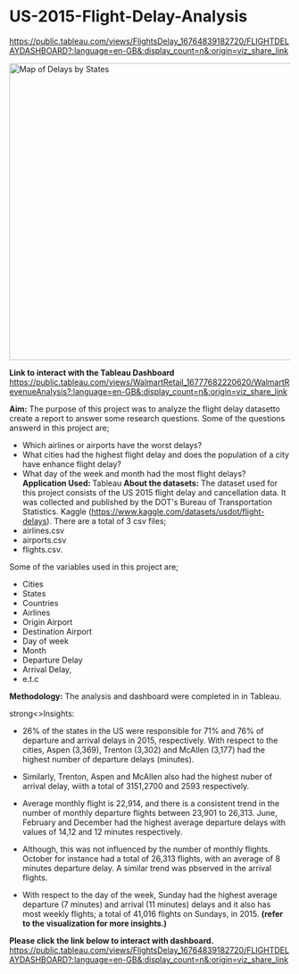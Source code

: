 <H1>US-2015-Flight-Delay-Analysis</H1>

https://public.tableau.com/views/FlightsDelay_16764839182720/FLIGHTDELAYDASHBOARD?:language=en-GB&:display_count=n&:origin=viz_share_link

<img width="532" alt="Map of Delays by States" src="https://user-images.githubusercontent.com/71575857/222193053-f45365c4-d09b-4a09-8420-c98f32ee18ff.png">

<strong>Link to interact with the Tableau Dashboard</strong> https://public.tableau.com/views/WalmartRetail_16777682220620/WalmartRevenueAnalysis?:language=en-GB&:display_count=n&:origin=viz_share_link


<strong>Aim:</strong> 
The purpose of this project was to analyze the flight delay datasetto create a report to answer some research questions. Some of the questions answerd in this project are;

- Which airlines or airports have the worst delays?
- What cities had the highest flight delay and does the population of a city have enhance flight delay?
- What day of the week and month had the most flight delays?
 
<strong>Application Used: </strong>
Tableau
<strong>About the datasets:</strong>
The dataset used for this project consists of the  US 2015 flight delay and cancellation data. It was collected and published by the DOT's Bureau of Transportation Statistics. Kaggle (https://www.kaggle.com/datasets/usdot/flight-delays). There are a total of 3 csv files;
- airlines.csv
- airports.csv
- flights.csv.

Some of the variables used in this project are;

- Cities
- States
- Countries
- Airlines
- Origin Airport
- Destination Airport
- Day of week
- Month
- Departure Delay
- Arrival Delay,
- e.t.c

<strong>Methodology:</strong>
The analysis and dashboard were completed in in Tableau.

strong<>Insights:</strong>
- 26% of the states in the US were responsible for 71% and 76% of departure and arrival delays in 2015, respectively. With respect to the cities, Aspen (3,369), Trenton (3,302) and McAllen (3,177) had the highest number of departure delays (minutes).

- Similarly, Trenton, Aspen and McAllen also had the highest nuber of arrival delay, wiith  a total of 3151,2700 and 2593 respectively.

- Average monthly flight is 22,914, and there is a consistent trend in the number of monthly departure flights between 23,901 to 26,313. June, February and December had the highest average departure delays with values of 14,12 and 12 minutes respectively. 

- Although, this was not influenced by the number of monthly flights.
October for instance had a total of 26,313 flights, with an average of 8 minutes departure delay. A similar trend was pbserved in the arrival flights.

- With respect to the day of the week, Sunday had the highest average departure (7 minutes) and arrival (11 minutes) delays and it also has most weekly flights; a total of 41,016 flights on Sundays, in 2015. <strong>(refer to the visualization for more insights.)</strong>

<strong> Please click the link below to interact with dashboard.</strong>
https://public.tableau.com/views/FlightsDelay_16764839182720/FLIGHTDELAYDASHBOARD?:language=en-GB&:display_count=n&:origin=viz_share_link
